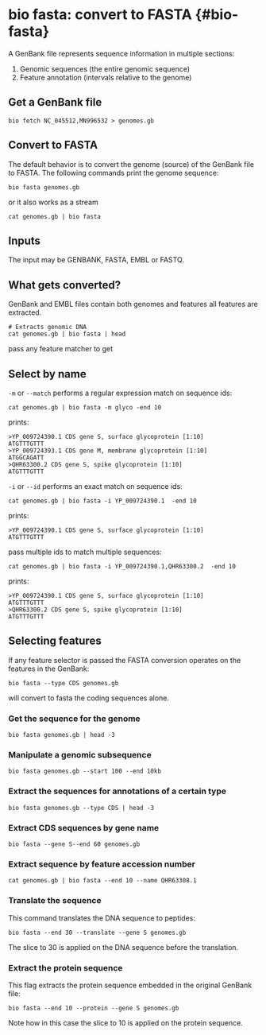 # bio fasta: convert to FASTA {#bio-fasta}

A GenBank file represents sequence information in multiple sections:

1. Genomic sequences (the entire genomic sequence)
1. Feature annotation (intervals relative to the genome)

    
## Get a GenBank file

    bio fetch NC_045512,MN996532 > genomes.gb

## Convert to FASTA

The default behavior is to convert the genome (source) of the GenBank file to FASTA. The following commands print the genome sequence:

    bio fasta genomes.gb

or it also works as a stream
    
    cat genomes.gb | bio fasta

## Inputs

The input may be GENBANK, FASTA, EMBL or FASTQ.


## What gets converted?

GenBank and EMBL files contain both genomes and features all features are extracted.

    # Extracts genomic DNA
    cat genomes.gb | bio fasta | head

pass any feature matcher to get

## Select by name

`-m` or `--match` performs a regular expression match on sequence ids:

    cat genomes.gb | bio fasta -m glyco -end 10

prints:

    >YP_009724390.1 CDS gene S, surface glycoprotein [1:10]
    ATGTTTGTTT
    >YP_009724393.1 CDS gene M, membrane glycoprotein [1:10]
    ATGGCAGATT
    >QHR63300.2 CDS gene S, spike glycoprotein [1:10]
    ATGTTTGTTT

`-i` or `--id` performs an exact match on sequence ids:

    cat genomes.gb | bio fasta -i YP_009724390.1  -end 10

prints:

    >YP_009724390.1 CDS gene S, surface glycoprotein [1:10]
    ATGTTTGTTT

pass multiple ids to match multiple sequences:

    cat genomes.gb | bio fasta -i YP_009724390.1,QHR63300.2  -end 10

prints:

    >YP_009724390.1 CDS gene S, surface glycoprotein [1:10]
    ATGTTTGTTT
    >QHR63300.2 CDS gene S, spike glycoprotein [1:10]
    ATGTTTGTTT

## Selecting features

If any feature selector is passed the FASTA conversion operates on the features in the GenBank:

    bio fasta --type CDS genomes.gb

will convert to fasta the coding sequences alone.

### Get the sequence for the genome

    bio fasta genomes.gb | head -3

### Manipulate a genomic subsequence

    bio fasta genomes.gb --start 100 --end 10kb 

### Extract the sequences for annotations of a certain type

    bio fasta genomes.gb --type CDS | head -3

### Extract CDS sequences by gene name

    bio fasta --gene S--end 60 genomes.gb 

### Extract sequence by feature accession number

    cat genomes.gb | bio fasta --end 10 --name QHR63308.1

### Translate the sequence

This command translates the DNA sequence to peptides:

    bio fasta --end 30 --translate --gene S genomes.gb

The slice to 30 is applied on the DNA sequence before the translation.

### Extract the protein sequence

This flag extracts the protein sequence embedded in the original GenBank file:

    bio fasta --end 10 --protein --gene S genomes.gb

Note how in this case the slice to 10 is applied on the protein sequence.
